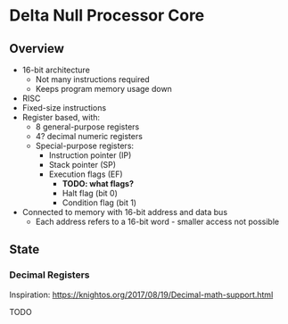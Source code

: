 # Delta Null Processor Core

## Overview

- 16-bit architecture
    - Not many instructions required
    - Keeps program memory usage down
- RISC
- Fixed-size instructions
- Register based, with:
    - 8 general-purpose registers
    - 4? decimal numeric registers
    - Special-purpose registers:
        - Instruction pointer (IP)
        - Stack pointer (SP)
        - Execution flags (EF)
            - **TODO: what flags?**
            - Halt flag (bit 0)
            - Condition flag (bit 1)
- Connected to memory with 16-bit address and data bus
    - Each address refers to a 16-bit word - smaller access not possible

## State

### Decimal Registers

Inspiration: https://knightos.org/2017/08/19/Decimal-math-support.html

TODO
